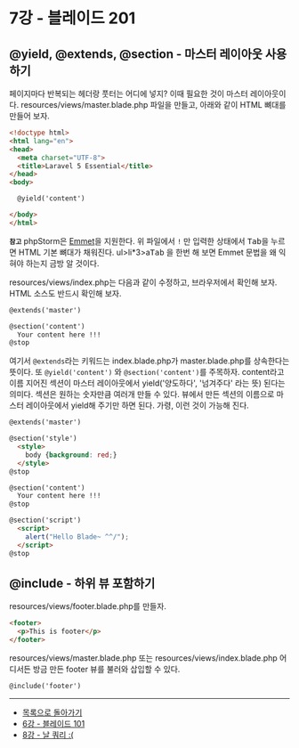 # 7강 - 블레이드 201

## @yield, @extends, @section - 마스터 레이아웃 사용하기

페이지마다 반복되는 헤더랑 풋터는 어디에 넣지? 이때 필요한 것이 마스터 레이아웃이다. resources/views/master.blade.php 파일을 만들고, 아래와 같이 HTML 뼈대를 만들어 보자.

```html
<!doctype html>
<html lang="en">
<head>
  <meta charset="UTF-8">
  <title>Laravel 5 Essential</title>
</head>
<body>

  @yield('content')

</body>
</html>
```

**`참고`** phpStorm은 [Emmet](http://docs.emmet.io/)을 지원한다. 위 파일에서 `!` 만 입력한 상태에서 <kbd>Tab</kbd>을 누르면 HTML 기본 뼈대가 채워진다. ul>li*3>a<kbd>Tab</kbd> 을 한번 해 보면 Emmet 문법을 왜 익혀야 하는지 금방 알 것이다.

resources/views/index.php는 다음과 같이 수정하고, 브라우저에서 확인해 보자. HTML 소스도 반드시 확인해 보자.

```html
@extends('master')

@section('content')
  Your content here !!!
@stop
```

여기서 `@extends`라는 키워드는 index.blade.php가 master.blade.php를 상속한다는 뜻이다. 또 `@yield('content')` 와 `@section('content')`를 주목하자. content라고 이름 지어진 섹션이 마스터 레이아웃에서 yield('양도하다', '넘겨주다' 라는 뜻) 된다는 의미다. 섹션은 원하는 숫자만큼 여러개 만들 수 있다. 뷰에서 만든 섹션의 이름으로 마스터 레이아웃에서 yield해 주기만 하면 된다. 가령, 이런 것이 가능해 진다.

```html
@extends('master')

@section('style')
  <style>
    body {background: red;}
  </style>
@stop

@section('content')
  Your content here !!!
@stop

@section('script')
  <script>
    alert("Hello Blade~ ^^/");
  </script>
@stop
```

## @include - 하위 뷰 포함하기

resources/views/footer.blade.php를 만들자.

```html
<footer>
  <p>This is footer</p>
</footer>
```

resources/views/master.blade.php 또는 resources/views/index.blade.php 어디서든 방금 만든 footer 뷰를 불러와 삽입할 수 있다.

```html
@include('footer')
```
<!--@start-->
---

- [목록으로 돌아가기](../readme.md)
- [6강 - 블레이드 101](06-blade-101.md)
- [8강 - 날 쿼리 :(](08-raw-queries.md)

<!--@end-->
